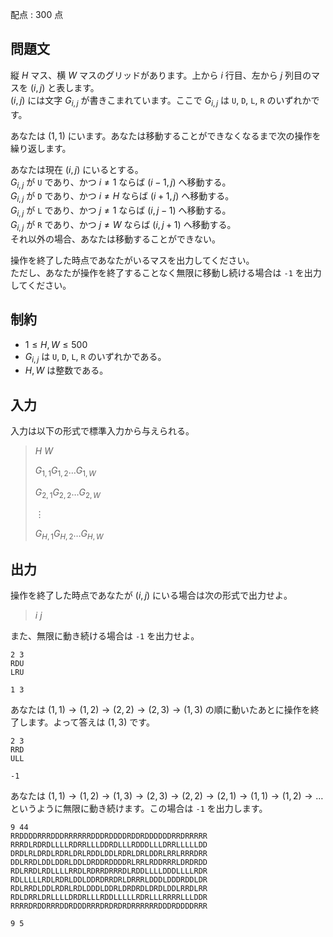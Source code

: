 配点 : $300$ 点

## 問題文

縦 $H$ マス、横 $W$ マスのグリッドがあります。上から $i$ 行目、左から $j$ 列目のマスを $(i,j)$ と表します。<br>
$(i,j)$ には文字 $G_{i,j}$ が書きこまれています。ここで $G_{i,j}$ は `U`, `D`, `L`, `R` のいずれかです。

あなたは $(1,1)$ にいます。あなたは移動することができなくなるまで次の操作を繰り返します。

あなたは現在 $(i,j)$ にいるとする。<br>
$G_{i,j}$ が `U` であり、かつ $i \neq 1$ ならば $(i-1,j)$ へ移動する。<br>
$G_{i,j}$ が `D` であり、かつ $i \neq H$ ならば $(i+1,j)$ へ移動する。<br>
$G_{i,j}$ が `L` であり、かつ $j \neq 1$ ならば $(i,j-1)$ へ移動する。<br>
$G_{i,j}$ が `R` であり、かつ $j \neq W$ ならば $(i,j+1)$ へ移動する。<br>
それ以外の場合、あなたは移動することができない。  

操作を終了した時点であなたがいるマスを出力してください。<br>
ただし、あなたが操作を終了することなく無限に移動し続ける場合は `-1` を出力してください。

## 制約

- $1 \leq H, W \leq 500$
- $G_{i,j}$ は `U`, `D`, `L`, `R` のいずれかである。
- $H, W$ は整数である。

## 入力

入力は以下の形式で標準入力から与えられる。

> $H$ $W$
> 
> $G_{1,1}G_{1,2}\dots G_{1,W}$
> 
> $G_{2,1}G_{2,2}\dots G_{2,W}$
> 
> $\vdots$
> 
> $G_{H,1}G_{H,2}\dots G_{H,W}$

## 出力

操作を終了した時点であなたが $(i,j)$ にいる場合は次の形式で出力せよ。

> $i$ $j$

また、無限に動き続ける場合は `-1` を出力せよ。

```input1
2 3
RDU
LRU
```

```output1
1 3
```

あなたは $(1, 1) \to (1, 2) \to (2, 2) \to (2, 3) \to (1, 3)$ の順に動いたあとに操作を終了します。よって答えは $(1, 3)$ です。

```input2
2 3
RRD
ULL
```

```output2
-1
```

あなたは $(1, 1) \to (1, 2) \to (1, 3) \to (2, 3) \to (2, 2) \to (2, 1) \to (1, 1) \to (1, 2) \to \dots$ というように無限に動き続けます。この場合は `-1` を出力します。

```input3
9 44
RRDDDDRRRDDDRRRRRRDDDRDDDDRDDRDDDDDDRRDRRRRR
RRRDLRDRDLLLLRDRRLLLDDRDLLLRDDDLLLDRRLLLLLDD
DRDLRLDRDLRDRLDRLRDDLDDLRDRLDRLDDRLRRLRRRDRR
DDLRRDLDDLDDRLDDLDRDDRDDDDRLRRLRDDRRRLDRDRDD
RDLRRDLRDLLLLRRDLRDRRDRRRDLRDDLLLLDDDLLLLRDR
RDLLLLLRDLRDRLDDLDDRDRRDRLDRRRLDDDLDDDRDDLDR
RDLRRDLDDLRDRLRDLDDDLDDRLDRDRDLDRDLDDLRRDLRR
RDLDRRLDRLLLLDRDRLLLRDDLLLLLRDRLLLRRRRLLLDDR
RRRRDRDDRRRDDRDDDRRRDRDRDRDRRRRRRDDDRDDDDRRR
```

```output3
9 5
```